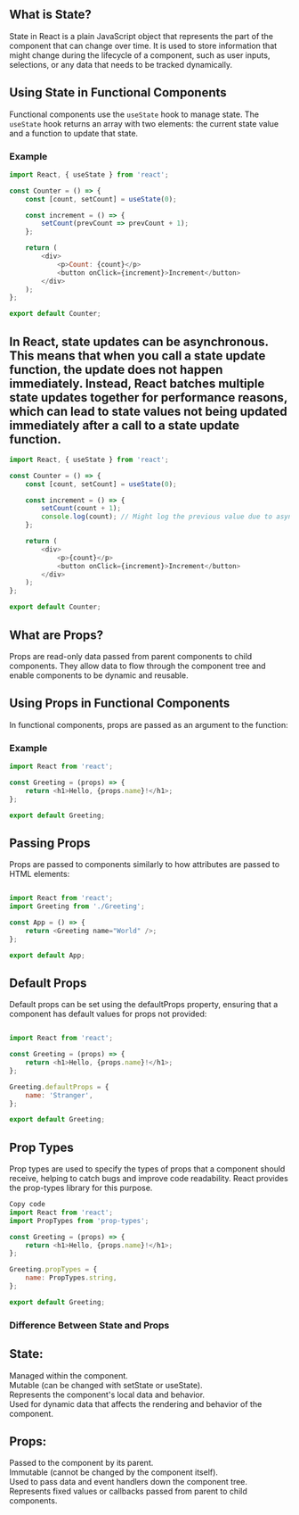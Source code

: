 ## What is State?

State in React is a plain JavaScript object that represents the part of the component that can change over time. It is used to store information that might change during the lifecycle of a component, such as user inputs, selections, or any data that needs to be tracked dynamically.

## Using State in Functional Components

Functional components use the `useState` hook to manage state. The `useState` hook returns an array with two elements: the current state value and a function to update that state.

### Example

```javascript
import React, { useState } from 'react';

const Counter = () => {
    const [count, setCount] = useState(0);

    const increment = () => {
        setCount(prevCount => prevCount + 1);
    };

    return (
        <div>
            <p>Count: {count}</p>
            <button onClick={increment}>Increment</button>
        </div>
    );
};

export default Counter;
```
## In React, state updates can be asynchronous. This means that when you call a state update function, the update does not happen immediately. Instead, React batches multiple state updates together for performance reasons, which can lead to state values not being updated immediately after a call to a state update function.
```javascript
import React, { useState } from 'react';

const Counter = () => {
    const [count, setCount] = useState(0);

    const increment = () => {
        setCount(count + 1);
        console.log(count); // Might log the previous value due to async update
    };

    return (
        <div>
            <p>{count}</p>
            <button onClick={increment}>Increment</button>
        </div>
    );
};

export default Counter;

```

## What are Props?

Props are read-only data passed from parent components to child components. They allow data to flow through the component tree and enable components to be dynamic and reusable.

## Using Props in Functional Components

In functional components, props are passed as an argument to the function:

### Example

```javascript
import React from 'react';

const Greeting = (props) => {
    return <h1>Hello, {props.name}!</h1>;
};

export default Greeting;
```
## Passing Props
 Props are passed to components similarly to how attributes are passed to HTML elements:

```javascript

import React from 'react';
import Greeting from './Greeting';

const App = () => {
    return <Greeting name="World" />;
};

export default App;
```
## Default Props
 Default props can be set using the defaultProps property, ensuring that a component has default values for props not provided:
```javascript

import React from 'react';

const Greeting = (props) => {
    return <h1>Hello, {props.name}!</h1>;
};

Greeting.defaultProps = {
    name: 'Stranger',
};

export default Greeting;
```
## Prop Types
Prop types are used to specify the types of props that a component should receive, helping to catch bugs and improve code readability. React provides the prop-types library for this purpose.
```javascript
Copy code
import React from 'react';
import PropTypes from 'prop-types';

const Greeting = (props) => {
    return <h1>Hello, {props.name}!</h1>;
};

Greeting.propTypes = {
    name: PropTypes.string,
};

export default Greeting;
```





### Difference Between State and Props
## State:

Managed within the component.<br>
Mutable (can be changed with setState or useState).<br>
Represents the component's local data and behavior.<br>
Used for dynamic data that affects the rendering and behavior of the component.<br>
## Props:

Passed to the component by its parent.<br>
Immutable (cannot be changed by the component itself).<br>
Used to pass data and event handlers down the component tree.<br>
Represents fixed values or callbacks passed from parent to child components. <br>
